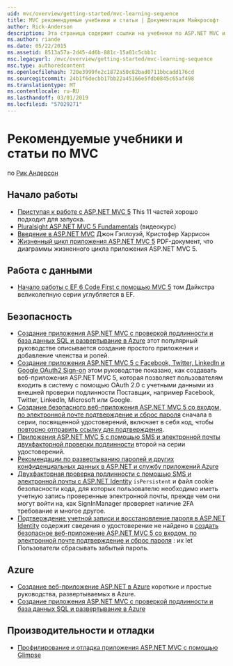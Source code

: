 ```yaml
---
uid: mvc/overview/getting-started/mvc-learning-sequence
title: MVC рекомендуемые учебники и статьи | Документация Майкрософт
author: Rick-Anderson
description: Эта страница содержит ссылки на учебники по ASP.NET MVC и предлагаемые последовательность, которая будет выполнять их.
ms.author: riande
ms.date: 05/22/2015
ms.assetid: 8513a57a-2d45-4d6b-881c-15a01c5cbb1c
msc.legacyurl: /mvc/overview/getting-started/mvc-learning-sequence
msc.type: authoredcontent
ms.openlocfilehash: 720e3999fe2c1872a50c82bad0711bbcadd176cd
ms.sourcegitcommit: 24b1f6decbb17bb22a45166e5fdb0845c65af498
ms.translationtype: MT
ms.contentlocale: ru-RU
ms.lasthandoff: 03/01/2019
ms.locfileid: "57029271"
---
```

<a name="mvc-recommended-tutorials-and-articles"></a>Рекомендуемые учебники и статьи по MVC
====================
по [Рик Андерсон]((https://twitter.com/RickAndMSFT))

<a id="pwd"></a>
## <a name="getting-started"></a>Начало работы

- [Приступая к работе с ASP.NET MVC 5](introduction/getting-started.md) This 11 частей хорошо подходит для запуска.
- [Pluralsight ASP.NET MVC 5 Fundamentals](https://pluralsight.com/training/Player?author=scott-allen&amp;name=aspdotnet-mvc5-fundamentals-m1-introduction&amp;mode=live&amp;clip=0&amp;course=aspdotnet-mvc5-fundamentals) (видеокурс)
- [Введение в ASP.NET MVC](https://www.microsoftvirtualacademy.com/training-courses/introduction-to-asp-net-mvc) Джон Гэллоуэй, Кристофер Харрисон
- [Жизненный цикл приложения ASP.NET MVC 5](lifecycle-of-an-aspnet-mvc-5-application.md) PDF-документ, что диаграммы жизненного цикла приложения ASP.NET MVC 5.

<a id="con"></a>
## <a name="working-with-data"></a>Работа с данными

- [Начало работы с EF 6 Code First с помощью MVC 5](getting-started-with-ef-using-mvc/creating-an-entity-framework-data-model-for-an-asp-net-mvc-application.md) том Дайкстра великолепную серии углубляется в EF.

<a id="wj"></a>
## <a name="security"></a>Безопасность

- [Создание приложения ASP.NET MVC с проверкой подлинности и база данных SQL и развертывание в Azure](https://azure.microsoft.com/documentation/articles/web-sites-dotnet-deploy-aspnet-mvc-app-membership-oauth-sql-database/) этот популярный руководстве описывается создание простого приложения и добавление членства и ролей.
- [Создание приложения ASP.NET MVC 5 с Facebook, Twitter, LinkedIn и Google OAuth2 Sign-on](../security/create-an-aspnet-mvc-5-app-with-facebook-and-google-oauth2-and-openid-sign-on.md) этом руководстве показано, как создавать веб-приложения ASP.NET MVC 5, которая позволяет пользователям входить в систему с помощью OAuth 2.0 с учетными данными из внешней проверки подлинности Поставщик, например Facebook, Twitter, LinkedIn, Microsoft или Google.
- [Создание безопасного веб-приложения ASP.NET MVC 5 со входом, по электронной почте подтверждение и сброс пароля](../security/create-an-aspnet-mvc-5-web-app-with-email-confirmation-and-password-reset.md) сначала в серии, посвященной удостоверений, включает в себя код, чтобы [повторно отправить ссылку для подтверждения](../security/create-an-aspnet-mvc-5-web-app-with-email-confirmation-and-password-reset.md#rsend).
- [Приложения ASP.NET MVC 5 с помощью SMS и электронной почты двухфакторной проверки подлинности](../security/aspnet-mvc-5-app-with-sms-and-email-two-factor-authentication.md) второй на серии удостоверений.
- [Рекомендации по развертыванию паролей и других конфиденциальных данных в ASP.NET и службу приложений Azure](../../../identity/overview/features-api/best-practices-for-deploying-passwords-and-other-sensitive-data-to-aspnet-and-azure.md)
- [Двухфакторная проверка подлинности с помощью SMS и электронной почты с ASP.NET Identity](../../../identity/overview/features-api/two-factor-authentication-using-sms-and-email-with-aspnet-identity.md) `isPersistent` и файл cookie безопасности кода, для которых пользователю необходимо иметь учетную запись проверенные электронной почты, прежде чем они могут войти на, как SignInManager проверяет наличие 2FA требование и многое другое.
- [Подтверждение учетной записи и восстановление пароля в ASP.NET Identity](../../../identity/overview/features-api/account-confirmation-and-password-recovery-with-aspnet-identity.md) содержит сведения о удостоверение не найдено в [создать безопасное веб-приложение ASP.NET MVC 5 со входом, по электронной почте подтверждение и сброс пароля](../security/create-an-aspnet-mvc-5-web-app-with-email-confirmation-and-password-reset.md) : их let Пользователи сбрасывать забытый пароль.

<a id="da"></a>
## <a name="azure"></a>Azure

- [Создание веб-приложение ASP.NET в Azure](https://azure.microsoft.com/documentation/articles/web-sites-dotnet-get-started/) короткие и простые руководства, развертываемых в Azure.
- [Создание приложения ASP.NET MVC с проверкой подлинности и база данных SQL и развертывание в Azure](https://azure.microsoft.com/documentation/articles/web-sites-dotnet-deploy-aspnet-mvc-app-membership-oauth-sql-database/)

<a id="perf"></a>
## <a name="performance-and-debugging"></a>Производительности и отладки

- [Профилирование и отладка приложения ASP.NET MVC с помощью Glimpse](../performance/profile-and-debug-your-aspnet-mvc-app-with-glimpse.md)
